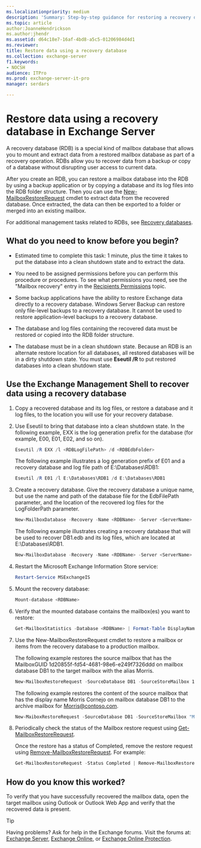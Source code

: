 ```yaml
---
ms.localizationpriority: medium
description: 'Summary: Step-by-step guidance for restoring a recovery database in Exchange Server 2016 or Exchange Server 2019.'
ms.topic: article
author:JoanneHendrickson
ms.author:jhendr
ms.assetid: d64c18e7-16af-4bd8-a5c5-01206984d4d1
ms.reviewer:
title: Restore data using a recovery database
ms.collection: exchange-server
f1.keywords:
- NOCSH
audience: ITPro
ms.prod: exchange-server-it-pro
manager: serdars

---
```


# Restore data using a recovery database in Exchange Server

A recovery database (RDB) is a special kind of mailbox database that allows you to mount and extract data from a restored mailbox database as part of a recovery operation. RDBs allow you to recover data from a backup or copy of a database without disrupting user access to current data.

After you create an RDB, you can restore a mailbox database into the RDB by using a backup application or by copying a database and its log files into the RDB folder structure. Then you can use the [New-MailboxRestoreRequest](/powershell/module/exchange/new-mailboxrestorerequest) cmdlet to extract data from the recovered database. Once extracted, the data can then be exported to a folder or merged into an existing mailbox.

For additional management tasks related to RDBs, see [Recovery databases](recovery-databases.md).

## What do you need to know before you begin?

- Estimated time to complete this task: 1 minute, plus the time it takes to put the database into a clean shutdown state and to extract the data.

- You need to be assigned permissions before you can perform this procedure or procedures. To see what permissions you need, see the "Mailbox recovery" entry in the [Recipients Permissions](../../permissions/feature-permissions/recipient-permissions.md) topic.

- Some backup applications have the ability to restore Exchange data directly to a recovery database. Windows Server Backup can restore only file-level backups to a recovery database. It cannot be used to restore application-level backups to a recovery database.

- The database and log files containing the recovered data must be restored or copied into the RDB folder structure.

- The database must be in a clean shutdown state. Because an RDB is an alternate restore location for all databases, all restored databases will be in a dirty shutdown state. You must use **Eseutil /R** to put restored databases into a clean shutdown state.

## Use the Exchange Management Shell to recover data using a recovery database

1. Copy a recovered database and its log files, or restore a database and it log files, to the location you will use for your recovery database.

2. Use Eseutil to bring that database into a clean shutdown state. In the following example, EXX is the log generation prefix for the database (for example, E00, E01, E02, and so on).

   ```powershell
   Eseutil /R EXX /l <RDBLogFilePath> /d <RDBEdbFolder>
   ```

   The following example illustrates a log generation prefix of E01 and a recovery database and log file path of E:\Databases\RDB1:

   ```powershell
   Eseutil /R E01 /l E:\Databases\RDB1 /d E:\Databases\RDB1
   ```

3. Create a recovery database. Give the recovery database a unique name, but use the name and path of the database file for the EdbFilePath parameter, and the location of the recovered log files for the LogFolderPath parameter.

   ```powershell
   New-MailboxDatabase -Recovery -Name <RDBName> -Server <ServerName> -EdbFilePath <RDBPathandFileName> -LogFolderPath <LogFilePath>
   ```

   The following example illustrates creating a recovery database that will be used to recover DB1.edb and its log files, which are located at E:\Databases\RDB1.

   ```powershell
   New-MailboxDatabase -Recovery -Name <RDBName> -Server <ServerName> -EdbFilePath "E:\Databases\RDB1\DB1.EDB" -LogFolderPath "E:\Databases\RDB1"
   ```

4. Restart the Microsoft Exchange Information Store service:

   ```powershell
   Restart-Service MSExchangeIS
   ```

5. Mount the recovery database:

   ```powershell
   Mount-database <RDBName>
   ```

6. Verify that the mounted database contains the mailbox(es) you want to restore:

   ```powershell
   Get-MailboxStatistics -Database <RDBName> | Format-Table DisplayName,MailboxGUID -AutoSize
   ```

7. Use the New-MailboxRestoreRequest cmdlet to restore a mailbox or items from the recovery database to a production mailbox.

   The following example restores the source mailbox that has the MailboxGUID 1d20855f-fd54-4681-98e6-e249f7326ddd on mailbox database DB1 to the target mailbox with the alias Morris.

   ```powershell
   New-MailboxRestoreRequest -SourceDatabase DB1 -SourceStoreMailbox 1d20855f-fd54-4681-98e6-e249f7326ddd -TargetMailbox Morris
   ```

   The following example restores the content of the source mailbox that has the display name Morris Cornejo on mailbox database DB1 to the archive mailbox for Morris@contoso.com.

   ```powershell
   New-MaiboxRestoreRequest -SourceDatabase DB1 -SourceStoreMailbox "Morris Cornejo" -TargetMailbox Morris@contoso.com -TargetIsArchive
   ```

8. Periodically check the status of the Mailbox restore request using [Get-MailboxRestoreRequest](/powershell/module/exchange/get-mailboxrestorerequest).

   Once the restore has a status of Completed, remove the restore request using [Remove-MailboxRestoreRequest](/powershell/module/exchange/remove-mailboxrestorerequest). For example:

   ```powershell
   Get-MailboxRestoreRequest -Status Completed | Remove-MailboxRestoreRequest
   ```

## How do you know this worked?

To verify that you have successfully recovered the mailbox data, open the target mailbox using Outlook or Outlook Web App and verify that the recovered data is present.

> [!TIP]
> Having problems? Ask for help in the Exchange forums. Visit the forums at: [Exchange Server](https://social.technet.microsoft.com/forums/office/home?category=exchangeserver), [Exchange Online](https://social.technet.microsoft.com/forums/msonline/home?forum=onlineservicesexchange), or [Exchange Online Protection](https://social.technet.microsoft.com/forums/forefront/home?forum=FOPE).